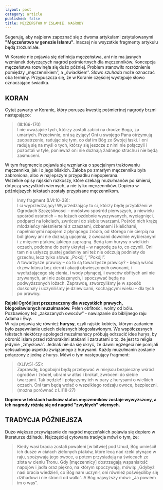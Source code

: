 ```yaml
---
layout: post
category: article
published: false
title: MĘCZEŃSTWO W ISLAMIE. NAGRODY
---
```

Sugeruję, aby najpierw zapoznać się z dwoma artykułami zatytułowanymi **"Męczeństwo w genezie Islamu"**. Inaczej nie wsyzstkie fragmenty artykułu będą zrozumiałe.

W Koranie nie pojawia się definicja męczeństwa, ani nie ma jasnych wzmianek dotyczących nagród pośmiertnych dla męczenników. Koncepcja męczeństwa rozwinęła się dużo później. 
Problem stanowiło rozróżnienie pomiędzy „męczennikiem”, a „świadkiem”. Słowo _szuhada_ może oznaczać oba terminy. Przypuszcza się, że w Koranie częściej występuje słowo oznaczające świadka.      

## KORAN
Cytat zawarty w Koranie, który porusza kwestię pośmiertnej nagrody brzmi następująco: 

> (III:169-170)                     
 I nie uważajcie tych, którzy zostali zabici na drodze Boga, za umarłych. Przeciwnie, oni są żyjący! Oni u swojego Pana otrzymują zaopatrzenie, radując się tym, co dał im Bóg ze Swojej łaski. I oni radują się na myśl o tych, którzy się jeszcze z nimi nie połączyli i pozostali w tyle, ponieważ oni nie doznają żadnego strachu i nie będą zasmuceni.       

W tym fragmencie pojawia się wzmianka o specjalnym traktowaniu męczennika, jak i o jego bliskich. Żałoba po zmarłym męczenniku była zabroniona, albo w najlepszym przypadku niepopierana.                        
Wszelkie opisy rajskich rozkoszy, które czekają muzułmanów po śmierci, dotyczą wszystkich wiernych, a nie tylko męczenników. Dopiero w późniejszych tekstach zostały przypisane męczennikom.

> Inny fragment (LVI:10-38):          
I ci wyprzedzający! Wyprzedzający to ci, którzy będę przybliżeni w Ogrodach Szczęśliwości – mnóstwo spośród pierwszych, a niewielu spośród ostatnich – na łożach ozdobnie wyszywanych, wyciągnięci, podparci na łokciach, zwróceni do siebie twarzami. Pośród nich krążą młodzieńcy nieśmiertelni z czaszami, dzbanami i kielichami, napełnionymi napojem z płynącego źródła, od którego nie cierpią na ból głowy ani nie doznają upojenia, z owocami dowolnie wybieranymi i z mięsem ptaków, jakiego zapragną. Będą tam hurysy o wielkich oczach, podobne do perły ukrytej – w nagrodę za to, co czynili. Oni tam nie usłyszą pustej gadaniny ani też nie odczują podniety do grzechu, lecz tylko słowa: „Pokój!”, ”Pokój!”.        
A towarzysze prawicy – co to są towarzysze prawicy? - będą wśród drzew lotosu bez cierni i akacji obwieszonych owocami, i wydłużającego się cienia, i wody płynącej, i owoców obfitych ani nie zrywanych, ani nie zakazanych, i spoczywać będą na podwyższonych łożach. Zaprawdę, stworzyliśmy je w sposób doskonały i uczyniliśmy je dziewicami, kochającymi wieku – dla tych po prawicy.         

**Rajski Ogród jest przeznaczony dla wszystkich prawych, błogosławionych muzułmanów.** Pełen obfitości, wolny od bólu. Pozbawiony też „zakazanych owoców” - nawiązanie do biblijnego raju Adama i Ewy.          
W raju pojawią się również **hurysy**, czyli rajskie kobiety, którym zadaniem było zapewnianie uciech cielesnych błogosławionym. We współczesnych tekstach niektórzy apologeci muzułmańscy próbują odrzucić idee hurys, by obronić islam przed różnorakimi atakami i zarzutami o to, że jest to religia jedynie „zmysłowa”. Jednak nie da się ukryć, że dawni egzegeci nie pomijali seksualnego aspektu związanego z hurysami. Każdy muzułmanin zostanie połączony z jedną z hurys. Mówi o tym następujący fragment:         

> (XLIV:51-55):            
Zaprawdę, bogobojni będą przebywać w miejscu bezpieczny wśród ogrodów i źródeł, ubrani w atłas i brokat, zwróceni do siebie twarzami. Tak będzie! I połączymy ich w pary z hurysami o wielkich oczach. Oni tam będą wołać o wszelkiego rodzaju owoce, bezpieczni.           
(można porównać z LII18-27)        

**Dopiero w tekstach hadisów status męczenników zostaje wywyższony, a ich nagrody różnią się od nagród "zwykłych" wiernych.**

## TRADYCJA PÓŹNIEJSZA
Dużo większe przywiązanie do nagród męczeńskich pojawia się dopiero w literaturze dżihadu. Najczęściej cytowana tradycja mówi o tym, że:

> Kiedy wasi bracia zostali powaleni [w bitwie] pod Uhud, Bóg umieścił ich dusze w ciałach zielonych ptaków, które lecą nad rzeki płynące w raju, spożywają jego owoce, a potem przysiadają na świecach ze złota w cieniu Tronu. Gdy [męczennicy] dostrzegają wspaniałość napojów i jadła oraz piękno, na którym spoczywają, mówią: „Gdybyż nasi bracia wiedzieli, co Bóg nam uczynił, oni również poświęciliby się dżihadowi i nie stronili od walki”. A Bóg najwyższy mówi: „Ja powiem im o was”.




